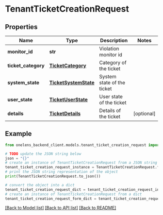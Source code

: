 # TenantTicketCreationRequest


## Properties

Name | Type | Description | Notes
------------ | ------------- | ------------- | -------------
**monitor_id** | **str** | Violation monitor id | 
**ticket_category** | [**TicketCategory**](TicketCategory.md) | Category of the ticket | 
**system_state** | [**TicketSystemState**](TicketSystemState.md) | System state of the ticket | 
**user_state** | [**TicketUserState**](TicketUserState.md) | User state of the ticket | 
**details** | [**TicketDetails**](TicketDetails.md) | Details of the ticket | [optional] 

## Example

```python
from onelens_backend_client.models.tenant_ticket_creation_request import TenantTicketCreationRequest

# TODO update the JSON string below
json = "{}"
# create an instance of TenantTicketCreationRequest from a JSON string
tenant_ticket_creation_request_instance = TenantTicketCreationRequest.from_json(json)
# print the JSON string representation of the object
print(TenantTicketCreationRequest.to_json())

# convert the object into a dict
tenant_ticket_creation_request_dict = tenant_ticket_creation_request_instance.to_dict()
# create an instance of TenantTicketCreationRequest from a dict
tenant_ticket_creation_request_form_dict = tenant_ticket_creation_request.from_dict(tenant_ticket_creation_request_dict)
```
[[Back to Model list]](../README.md#documentation-for-models) [[Back to API list]](../README.md#documentation-for-api-endpoints) [[Back to README]](../README.md)


